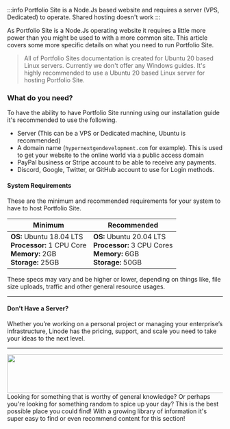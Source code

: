 :::info
Portfolio Site is a Node.Js based website and requires a server (VPS, Dedicated) to operate. Shared hosting doesn't work
:::

As Portfolio Site is a Node.Js operating website it requires a little more power than you might be used to with a more common site. This article covers some more specific details on what you need to run Portfolio Site.


> All of Portfolio Sites documentation is created for Ubuntu 20 based Linux servers. Currently we don't offer any Windows guides. It's highly recommended to use a Ubuntu 20 based Linux server for hosting Portfolio Site.


### What do you need?

To have the ability to have Portfolio Site running using our installation guide it's recommended to use the following.

- Server (This can be a VPS or Dedicated machine, Ubuntu is recommended)
- A domain name (`hypernextgendevelopment.com` for example). This is used to get your website to the online world via a public access domain
- PayPal business or Stripe account to be able to receive any payments.
- Discord, Google, Twitter, or GitHub account to use for Login methods.

#### System Requirements

These are the minimum and recommended requirements for your system to have to host Portfolio Site.

| Minimum                                                              | Recommended                                                            |
|----------------------------------------------------------------------|------------------------------------------------------------------------|
| **OS:** Ubuntu 18.04 LTS <br>**Processor:** 1 CPU Core <br>**Memory:** 2GB <br>**Storage:** 25GB | **OS:** Ubuntu 20.04 LTS <br>**Processor:** 3 CPU Cores <br>**Memory:** 6GB <br>**Storage:** 50GB |

These specs may vary and be higher or lower, depending on things like, file size uploads, traffic and other general resource usages.


---

#### Don't Have a Server?

Whether you’re working on a personal project or managing your enterprise’s infrastructure, Linode has the pricing, support, and scale you need to take your ideas to the next level.

---

<a href="https://hamzhosting.com" target="_blank" id="903982"><img src="https://media.discordapp.net/attachments/1034531216134774860/1049416186804314152/standard.gif?width=702&height=90" border="0" alt="" width="728" height="90"/></a>
Looking for something that is worthy of general knowledge? Or perhaps you're looking for something random to spice up your day? This is the best possible place you could find! With a growing library of information it's super easy to find or even recommend content for this section!